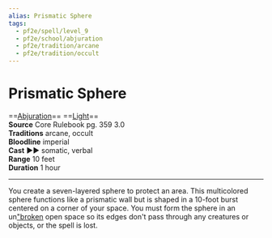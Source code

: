 ```yaml
---
alias: Prismatic Sphere
tags:
  - pf2e/spell/level_9
  - pf2e/school/abjuration
  - pf2e/tradition/arcane
  - pf2e/tradition/occult
---
```


# Prismatic Sphere

==[Abjuration](../../../Traits/Abjuration.md)== ==[Light](1%20TTRPG/PF2e%20Wiki/Traits/Light)==  
__Source__ Core Rulebook pg. 359 3.0  
**Traditions** arcane, occult  
**Bloodline** imperial  
**Cast** ►► somatic, verbal  
**Range** 10 feet  
**Duration** 1 hour

---

You create a seven-layered sphere to protect an area. This multicolored sphere functions like a prismatic wall but is shaped in a 10-foot burst centered on a corner of your space. You must form the sphere in an un["broken]("broken) open space so its edges don't pass through any creatures or objects, or the spell is lost.
